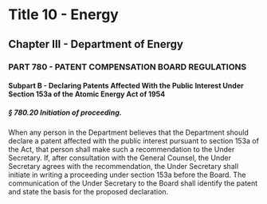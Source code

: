 
# Title 10 - Energy
## Chapter III - Department of Energy
### PART 780 - PATENT COMPENSATION BOARD REGULATIONS
#### Subpart B - Declaring Patents Affected With the Public Interest Under Section 153a of the Atomic Energy Act of 1954
##### § 780.20 Initiation of proceeding.

When any person in the Department believes that the Department should declare a patent affected with the public interest pursuant to section 153a of the Act, that person shall make such a recommendation to the Under Secretary. If, after consultation with the General Counsel, the Under Secretary agrees with the recommendation, the Under Secretary shall initiate in writing a proceeding under section 153a before the Board. The communication of the Under Secretary to the Board shall identify the patent and state the basis for the proposed declaration.
